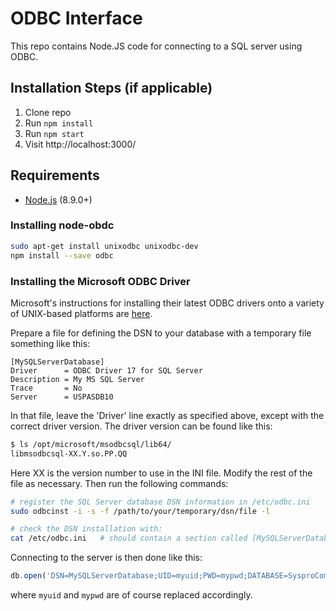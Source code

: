# ODBC Interface

This repo contains Node.JS code for connecting to a SQL server using ODBC.

## Installation Steps (if applicable)

1. Clone repo
2. Run `npm install`
3. Run `npm start`
4. Visit http://localhost:3000/


## Requirements

* [Node.js](http://nodejs.org/) (8.9.0+)

### Installing node-obdc

```bash
sudo apt-get install unixodbc unixodbc-dev
npm install --save odbc
```

### Installing the Microsoft ODBC Driver

Microsoft's instructions for installing their latest ODBC drivers onto a variety of UNIX-based platforms are [here](https://docs.microsoft.com/en-us/sql/connect/odbc/linux-mac/installing-the-microsoft-odbc-driver-for-sql-server).

Prepare a file for defining the DSN to your database with a temporary file something like this:

```
[MySQLServerDatabase]
Driver      = ODBC Driver 17 for SQL Server
Description = My MS SQL Server
Trace       = No
Server      = USPASDB10
```
    
In that file, leave the 'Driver' line exactly as specified above, except with the correct driver version.  The driver version can be found like this:

```bash
$ ls /opt/microsoft/msodbcsql/lib64/
libmsodbcsql-XX.Y.so.PP.QQ
```

Here XX is the version number to use in the INI file.  Modify the rest of the file as necessary.  Then run the following commands:

```bash
# register the SQL Server database DSN information in /etc/odbc.ini
sudo odbcinst -i -s -f /path/to/your/temporary/dsn/file -l

# check the DSN installation with:
cat /etc/odbc.ini   # should contain a section called [MySQLServerDatabase]
```

Connecting to the server is then done like this:

```js
db.open('DSN=MySQLServerDatabase;UID=myuid;PWD=mypwd;DATABASE=SysproCompanyM')
```

where `myuid` and `mypwd` are of course replaced accordingly.

